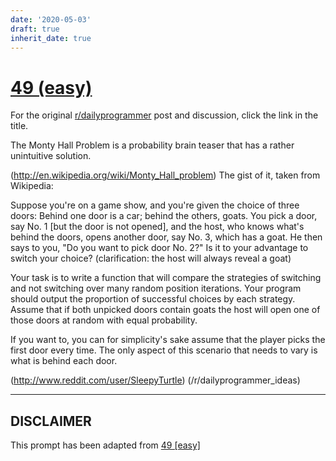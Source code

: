 ```yaml
---
date: '2020-05-03'
draft: true
inherit_date: true
---
```


# [49 (easy)](https://www.reddit.com/r/dailyprogrammer/comments/tb2h0/572012_challenge_49_easy/)

For the original [r/dailyprogrammer](https://www.reddit.com/r/dailyprogrammer/) post and discussion, click the link in the title.

The Monty Hall Problem is a probability brain teaser that has a rather unintuitive solution. 

(http://en.wikipedia.org/wiki/Monty_Hall_problem)
The gist of it, taken from Wikipedia:

Suppose you're on a game show, and you're given the choice of three doors: Behind one door is a car; behind the others, goats. You pick a door, say No. 1 [but the door is not opened], and the host, who knows what's behind the doors, opens another door, say No. 3, which has a goat. He then says to you, "Do you want to pick door No. 2?" Is it to your advantage to switch your choice?
(clarification: the host will always reveal a goat)

Your task is to write a function that will compare the strategies of switching and not switching over many random position iterations. Your program should output the proportion of successful choices by each strategy. Assume that if both unpicked doors contain goats the host will open one of those doors at random with equal probability. 

If you want to, you can for simplicity's sake assume that the player picks the first door every time. The only aspect of this scenario that needs to vary is what is behind each door. 

(http://www.reddit.com/user/SleepyTurtle)
(/r/dailyprogrammer_ideas)

----
## **DISCLAIMER**
This prompt has been adapted from [49 [easy]](https://www.reddit.com/r/dailyprogrammer/comments/tb2h0/572012_challenge_49_easy/
)
